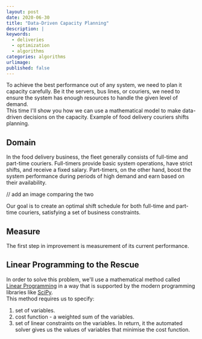 ```yaml
---
layout: post
date: 2020-06-30
title: "Data-Driven Capacity Planning"
description: |
keywords:
  - deliveries
  - optimization
  - algorithms
categories: algorithms
urlimage: 
published: false
---
```


To achieve the best performance out of any system, we need to plan it capacity carefully. Be it the servers, bus lines, or couriers, we need to ensure the system has enough resources to handle the given level of demand.  
This time I'll show you how we can use a mathematical model to make data-driven decisions on the capacity.
Example of food delivery couriers shifts planning.

<!--more-->

## Domain

In the food delivery business, the fleet generally consists of full-time and part-time couriers.
Full-timers provide basic system operations, have strict shifts, and receive a fixed salary. Part-timers, on the other hand, boost the system performance during periods of high demand and earn based on their availability.  

// add an image comparing the two

Our goal is to create an optimal shift schedule for both full-time and part-time couriers, satisfying a set of business constraints.  

## Measure

The first step in improvement is measurement of its current performance.

## Linear Programming to the Rescue

In order to solve this problem, we'll use a mathematical method called [Linear Programming](https://en.wikipedia.org/wiki/Linear_programming) in a way that is supported by the modern programming libraries like [SciPy](https://docs.scipy.org/doc/scipy-0.18.1/reference/generated/scipy.optimize.linprog.html).  
This method requires us to specify:
1. set of variables.
2. cost function - a weighted sum of the variables.
3. set of linear constraints on the variables.
In return, it the automated solver gives us the values of variables that minimise the cost function.  
